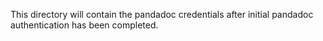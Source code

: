 
This directory will contain the pandadoc credentials after initial pandadoc authentication has been completed.

